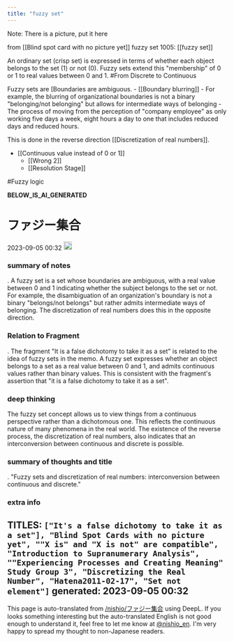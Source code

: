 ```yaml
---
title: "fuzzy set"
---
```


Note: There is a picture, put it here

from  [[Blind spot card with no picture yet]]
fuzzy set
1005:  [[fuzzy set]]

An ordinary set (crisp set) is expressed in terms of whether each object belongs to the set (1) or not (0). Fuzzy sets extend this "membership" of 0 or 1 to real values between 0 and 1. #From Discrete to Continuous

Fuzzy sets are [Boundaries are ambiguous.
    - [[Boundary blurring]]
    - For example, the blurring of organizational boundaries is not a binary "belonging/not belonging" but allows for intermediate ways of belonging
        - The process of moving from the perception of "company employee" as only working five days a week, eight hours a day to one that includes reduced days and reduced hours.

This is done in the reverse direction [[Discretization of real numbers]].

- [[Continuous value instead of 0 or 1]]
    - [[Wrong 2]]
    - [[Resolution Stage]]

#Fuzzy logic



__BELOW_IS_AI_GENERATED__
# ファジー集合
 2023-09-05 00:32 <img src='https://scrapbox.io/api/pages/nishio-en/omni/icon' alt='omni.icon' height="19.5"/>
### summary of notes
.
A fuzzy set is a set whose boundaries are ambiguous, with a real value between 0 and 1 indicating whether the subject belongs to the set or not. For example, the disambiguation of an organization's boundary is not a binary "belongs/not belongs" but rather admits intermediate ways of belonging. The discretization of real numbers does this in the opposite direction.

### Relation to Fragment
.
The fragment "It is a false dichotomy to take it as a set" is related to the idea of fuzzy sets in the memo. A fuzzy set expresses whether an object belongs to a set as a real value between 0 and 1, and admits continuous values rather than binary values. This is consistent with the fragment's assertion that "it is a false dichotomy to take it as a set".

### deep thinking
The fuzzy set concept allows us to view things from a continuous perspective rather than a dichotomous one. This reflects the continuous nature of many phenomena in the real world. The existence of the reverse process, the discretization of real numbers, also indicates that an interconversion between continuous and discrete is possible.

### summary of thoughts and title
.
"Fuzzy sets and discretization of real numbers: interconversion between continuous and discrete."

### extra info
TITLES: `["It's a false dichotomy to take it as a set"], "Blind Spot Cards with no picture yet", ""X is" and "X is not" are compatible", "Introduction to Supranumerary Analysis", ""Experiencing Processes and Creating Meaning" Study Group 3", "Discretizing the Real Number", "Hatena2011-02-17", "Set not element"]`
generated: 2023-09-05 00:32
---
This page is auto-translated from [/nishio/ファジー集合](https://scrapbox.io/nishio/ファジー集合) using DeepL. If you looks something interesting but the auto-translated English is not good enough to understand it, feel free to let me know at [@nishio_en](https://twitter.com/nishio_en). I'm very happy to spread my thought to non-Japanese readers.